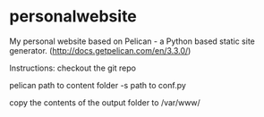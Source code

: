 personalwebsite
===============


My personal website based on Pelican - a Python based static site generator. (http://docs.getpelican.com/en/3.3.0/)

Instructions:
checkout the git repo

pelican path to content folder -s path to conf.py

copy the contents of the output folder to /var/www/
